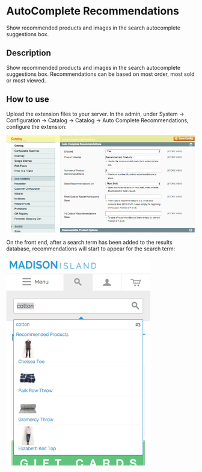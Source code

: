 AutoComplete Recommendations
============================
Show recommended products and images in the search autocomplete suggestions box.

Description
-----------
Show recommended products and images in the search autocomplete suggestions box. 
Recommendations can be based on most order, most sold or most viewed.


How to use
----------

Upload the extension files to your server. In the admin, under 
System -> Configuration -> Catalog -> Catalog -> Auto Complete Recommendations,
configure the extension:

<img src="md/configuration.png" />

On the front end, after a search term has been added to the results database, 
recommendations will start to appear for the search term:

<img src="md/example.png" />
